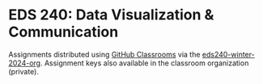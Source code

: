 # EDS 240: Data Visualization & Communication

Assignments distributed using [GitHub Classrooms](https://classroom.github.com/classrooms) via the [eds240-winter-2024-org](https://github.com/eds240-winter-2024-org). Assignment keys also available in the classroom organization (private). 
